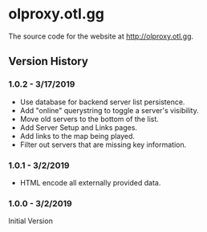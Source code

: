 # olproxy.otl.gg

The source code for the website at http://olproxy.otl.gg.

## Version History

### 1.0.2 - 3/17/2019

* Use database for backend server list persistence.
* Add "online" querystring to toggle a server's visibility.
* Move old servers to the bottom of the list.
* Add Server Setup and Links pages.
* Add links to the map being played.
* Filter out servers that are missing key information.

### 1.0.1 - 3/2/2019

* HTML encode all externally provided data.

### 1.0.0 - 3/2/2019

Initial Version
